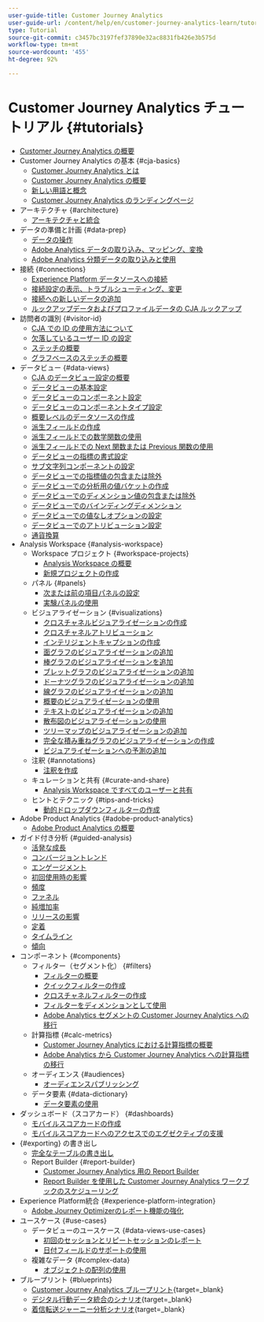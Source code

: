 ```yaml
---
user-guide-title: Customer Journey Analytics
user-guide-url: /content/help/en/customer-journey-analytics-learn/tutorials/overview.html
type: Tutorial
source-git-commit: c3457bc3197fef37890e32ac8831fb426e3b575d
workflow-type: tm+mt
source-wordcount: '455'
ht-degree: 92%

---
```



# Customer Journey Analytics チュートリアル {#tutorials}

+ [Customer Journey Analytics の概要](overview.md)
+ Customer Journey Analytics の基本 {#cja-basics}
   + [Customer Journey Analytics とは](cja-basics/what-is-customer-journey-analytics.md)
   + [Customer Journey Analytics の概要](cja-basics/understanding-customer-journey-analytics.md)
   + [新しい用語と概念](cja-basics/new-terms-and-concepts-in-cja.md)
   + [Customer Journey Analytics のランディングページ](cja-basics/customer-journey-analytics-landing-page.md)
+ アーキテクチャ {#architecture}
   + [アーキテクチャと統合](architecture/architecture-and-integrations-of-cja.md)
+ データの準備と計画 {#data-prep}
   + [データの操作](data-prep/working-with-data-in-cja.md)
   + [Adobe Analytics データの取り込み、マッピング、変換](data-prep/ingest-map-and-transform-adobe-analytics-data.md)
   + [Adobe Analytics 分類データの取り込みと使用](data-prep/ingest-and-use-analytics-classifications.md)
+ 接続 {#connections}
   + [Experience Platform データソースへの接続](connections/connecting-customer-journey-analytics-to-data-sources-in-platform.md)
   + [接続設定の表示、トラブルシューティング、変更](connections/connections-details-experience-in-cja.md)
   + [接続への新しいデータの追加](connections/add-past-data-to-an-existing-connection-in-cja.md)
   + [ルックアップデータおよびプロファイルデータの CJA ルックアップ](connections/cja-lookup-data.md)
+ 訪問者の識別 {#visitor-id}
   + [CJA での ID の使用方法について](visitor-id/understanding-how-customer-journey-analytics-uses-identity.md)
   + [欠落しているユーザー ID の設定](visitor-id/configure-missing-person-id.md)
   + [ステッチの概要](visitor-id/overview-of-stitching.md)
   + [グラフベースのステッチの概要](visitor-id/graph-based-stitching-overview.md)
+ データビュー {#data-views}
   + [CJA のデータビュー設定の概要](data-views/overview-of-configuring-data-views-for-cja.md)
   + [データビューの基本設定](data-views/basic-configuration-for-data-views.md)
   + [データビューのコンポーネント設定](data-views/configuring-component-settings-in-data-views.md)
   + [データビューのコンポーネントタイプ設定](data-views/component-type-settings-in-data-views.md)
   + [概要レベルのデータソースの作成](data-views/create-summary-level-data-sources.md)
   + [派生フィールドの作成](data-views/derived-fields-in-cja.md)
   + [派生フィールドでの数学関数の使用](data-views/use-the-math-function-in-derived-fields.md)
   + [派生フィールドでの Next 関数または Previous 関数の使用](data-views/use-the-next-previous-function-in-derived-fields.md)
   + [データビューの指標の書式設定](data-views/formatting-metrics-in-data-views.md)
   + [サブ文字列コンポーネントの設定](data-views/configure-substring-component-settings.md)
   + [データビューでの指標値の包含または除外](data-views/include-or-exclude-metric-values-in-data-views.md)
   + [データビューでの分析用の値バケットの作成](data-views/creating-value-buckets-in-data-views-for-analysis.md)
   + [データビューでのディメンション値の包含または除外](data-views/include-or-exclude-dimension-values-in-data-views.md)
   + [データビューでのバインディングディメンション](data-views/binding-dimensions-in-data-views.md)
   + [データビューでの値なしオプションの設定](data-views/configure-no-value-options-in-data-views.md)
   + [データビューでのアトリビューション設定](data-views/attribution-settings-in-data-views.md)
   + [通貨換算](data-views/currency-conversion.md)
+ Analysis Workspace {#analysis-workspace}
   + Workspace プロジェクト {#workspace-projects}
      + [Analysis Workspace の概要](analysis-workspace/workspace-projects/analysis-workspace-overview.md)
      + [新規プロジェクトの作成](analysis-workspace/workspace-projects/build-a-new-project.md)
   + パネル {#panels}
      + [次または前の項目パネルの設定](analysis-workspace/panels/configure-next-previous-item-panel.md)
      + [実験パネルの使用](analysis-workspace/panels/use-the-experimentation-panel.md)
   + ビジュアライゼーション {#visualizations}
      + [クロスチャネルビジュアライゼーションの作成](analysis-workspace/visualizations/creating-cross-channel-visualizations-in-customer-journey-analytics.md)
      + [クロスチャネルアトリビューション](analysis-workspace/visualizations/cross-channel-attribution-in-customer-journey-analytics.md)
      + [インテリジェントキャプションの作成](analysis-workspace/visualizations/intelligent-captions.md)
      + [面グラフのビジュアライゼーションの追加](analysis-workspace/visualizations/add-area-visualizations.md)
      + [棒グラフのビジュアライゼーションを追加](analysis-workspace/visualizations/add-bar-visualizations.md)
      + [ブレットグラフのビジュアライゼーションの追加](analysis-workspace/visualizations/add-bullet-graph-visualizations.md)
      + [ドーナツグラフのビジュアライゼーションの追加](analysis-workspace/visualizations/add-donut-visualizations.md)
      + [線グラフのビジュアライゼーションの追加](analysis-workspace/visualizations/add-line-visualizations.md)
      + [概要のビジュアライゼーションの使用](analysis-workspace/visualizations/use-summary-visualizations.md)
      + [テキストのビジュアライゼーションの追加](analysis-workspace/visualizations/add-text-visualizations.md)
      + [散布図のビジュアライゼーションの使用](analysis-workspace/visualizations/use-scatterplot-visualizations.md)
      + [ツリーマップのビジュアライゼーションの追加](analysis-workspace/visualizations/add-treemap-visualizations.md)
      + [完全な積み重ねグラフのビジュアライゼーションの作成](analysis-workspace/visualizations/create-stacked-visualizations.md)
      + [ビジュアライゼーションへの予測の追加](analysis-workspace/visualizations/forecasting.md)
   + 注釈 {#annotations}
      + [注釈を作成](analysis-workspace/annotations/create-an-annotation.md)
   + キュレーションと共有 {#curate-and-share}
      + [Analysis Workspace ですべてのユーザーと共有](analysis-workspace/curate-and-share/share-with-anyone-in-analysis-workspace.md)
   + ヒントとテクニック {#tips-and-tricks}
      + [動的ドロップダウンフィルターの作成](analysis-workspace/tips-and-tricks/dynamic-drop-downs.md)
+ Adobe Product Analytics {#adobe-product-analytics}
   + [Adobe Product Analytics の概要](adobe-product-analytics/adobe-product-analytics-overview.md)
+ ガイド付き分析 {#guided-analysis}
   + [活発な成長](guided-analysis/active-growth.md)
   + [コンバージョントレンド](guided-analysis/conversion-trends.md)
   + [エンゲージメント](guided-analysis/engagement.md)
   + [初回使用時の影響](guided-analysis/first-use-impact.md)
   + [頻度](guided-analysis/frequency.md)
   + [ファネル](guided-analysis/funnel.md)
   + [純増加率](guided-analysis/net-growth.md)
   + [リリースの影響](guided-analysis/release-impact.md)
   + [定着](guided-analysis/retention.md)
   + [タイムライン](guided-analysis/timeline.md)
   + [傾向](guided-analysis/trends.md)
+ コンポーネント {#components}
   + フィルター（セグメント化） {#filters}
      + [フィルターの概要](components/filters/introduction-to-filters-in-cja.md)
      + [クイックフィルターの作成](components/filters/create-a-quick-filter.md)
      + [クロスチャネルフィルターの作成](components/filters/creating-cross-channel-filters-in-customer-journey-analytics.md)
      + [フィルターをディメンションとして使用](components/filters/use-filters-as-dimensions.md)
      + [Adobe Analytics セグメントの Customer Journey Analytics への移行](components/filters/moving-adobe-analytics-segments-to-customer-journey-analytics.md)
   + 計算指標 {#calc-metrics}
      + [Customer Journey Analytics における計算指標の概要](components/calc-metrics/introduction-to-calculated-metrics-in-customer-journey-analytics.md)
      + [Adobe Analytics から Customer Journey Analytics への計算指標の移行](components/calc-metrics/moving-your-calculated-metrics-from-adobe-analytics-to-customer-journey-analytics.md)
   + オーディエンス {#audiences}
      + [オーディエンスパブリッシング](components/audiences/audience-publishing-for-cja.md)
   + データ要素 {#data-dictionary}
      + [データ要素の使用](components/data-dictionary/use-data-dictionary.md)
+ ダッシュボード（スコアカード） {#dashboards}
   + [モバイルスコアカードの作成](dashboards/create-a-mobile-scorecard.md)
   + [モバイルスコアカードへのアクセスでのエグゼクティブの支援](dashboards/assist-executives-to-access-mobile-scorecards.md)
+ {#exporting} の書き出し
   + [完全なテーブルの書き出し](exporting/full-table-export.md)
   + Report Builder {#report-builder}
      + [Customer Journey Analytics 用の Report Builder](exporting/report-builder/report-builder-for-customer-journey-analytics.md)
      + [Report Builder を使用した Customer Journey Analytics ワークブックのスケジューリング](exporting/report-builder/schedule-cja-workbooks-using-report-builder.md)
+ Experience Platform統合 {#experience-platform-integration}
   + [Adobe Journey Optimizerのレポート機能の強化](experience-platform-integration/enhanced-reporting-for-adobe-journey-optimizer.md)
+ ユースケース {#use-cases}
   + データビューのユースケース {#data-views-use-cases}
      + [初回のセッションとリピートセッションのレポート](use-cases/data-views-use-cases/first-time-and-returning-sessions.md)
      + [日付フィールドのサポートの使用](use-cases/data-views-use-cases/leverage-date-field-support.md)
   + 複雑なデータ {#complex-data}
      + [オブジェクトの配列の使用](use-cases/complex-data/object-arrays-in-cja.md)
+ ブループリント {#blueprints}
   + [Customer Journey Analytics ブループリント](https://experienceleague.adobe.com/en/docs/blueprints-learn/architecture/customer-journey-analytics/overview){target=_blank}
   + [デジタル行動データ統合のシナリオ](https://experienceleague.adobe.com/docs/analytics-platform/using/cja-usecases/cross-channel/cross-channel.html?lang=ja){target=_blank}
   + [着信転送ジャーニー分析シナリオ](https://experienceleague.adobe.com/docs/analytics-platform/using/cja-usecases/cross-channel/call-center.html?lang=ja){target=_blank}
